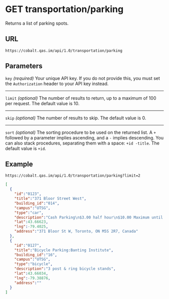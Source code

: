 # GET transportation/parking

Returns a list of parking spots.

## URL

```
https://cobalt.qas.im/api/1.0/transportation/parking
```

## Parameters

`key` _(required)_
Your unique API key. If you do not provide this, you must set the `Authorization` header to your API key instead.
- - -
`limit` _(optional)_
The number of results to return, up to a maximum of 100 per request. The default value is 10.
- - -
`skip` _(optional)_
The number of results to skip. The default value is 0.
- - -
`sort` _(optional)_
The sorting procedure to be used on the returned list. A `+` followed by a parameter implies ascending, and a `-` implies descending. You can also stack procedures, separating them with a space: `+id -title`. The default value is `+id`.

## Example

```
https://cobalt.qas.im/api/1.0/transportation/parking?limit=2
```

```json
[
  {
    "id":"0123",
    "title":"371 Bloor Street West",
    "building_id":"014",
    "campus":"UTSG",
    "type":"car",
    "description":"Cash Parking\n$3.00 half hour\n$10.00 Maximum until 10pm\nOvernight parking 4pm to 6:0am $7.00\nWeekends $7.00\nUnreserved Permit Parking\n24/7 parking \nCash parking receipts are not transferable and are valid at the parking lot where purchased.",
    "lat":43.66623,
    "lng":-79.4025,
    "address":"371 Bloor St W, Toronto, ON M5S 2R7, Canada"
  },
  {
    "id":"0127",
    "title":"Bicycle Parking:Banting Institute",
    "building_id":"16",
    "campus":"UTSG",
    "type":"bicycle",
    "description":"3 post & ring bicycle stands",
    "lat":43.66034,
    "lng":-79.38876,
    "address":""
  }
]
```
